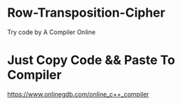 # Row-Transposition-Cipher
Try code by A Compiler Online
# Just Copy Code && Paste To Compiler

https://www.onlinegdb.com/online_c++_compiler
 
